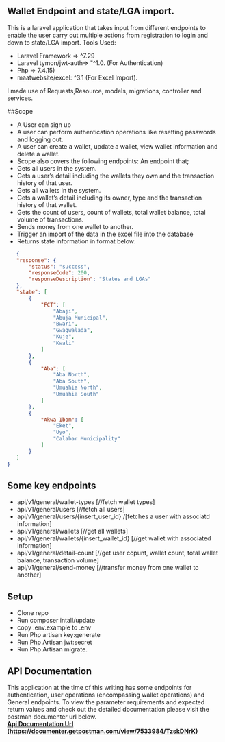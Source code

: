 
## Wallet Endpoint and state/LGA import.

This is a laravel application that takes  input from different endpoints to enable the user carry out multiple actions from registration to login and down to state/LGA import.  Tools Used:

- Laravel Framework => ^7.29
- Laravel tymon/jwt-auth=> "^1.0. (For Authentication)
- Php => 7.4.15)
- maatwebsite/excel: ^3.1 (For Excel Import).

I made use of Requests,Resource, models, migrations, controller and services.

##Scope
- A User can sign up
- A user can perform authentication operations like resetting passwords and logging out.
- A user can create a wallet, update a wallet, view wallet information and delete a wallet.
- Scope also covers the following endpoints:
  An endpoint that;
- Gets all users in the system.
- Gets a user’s detail including the wallets they own and the transaction history of that user.
- Gets all wallets in the system.
- Gets a wallet’s detail including its owner, type and the transaction history of that wallet.
- Gets the count of users, count of wallets, total wallet balance, total volume of transactions.
- Sends money from one wallet to another.
- Trigger an import of the data in the excel file into the database
- Returns state information in format below:
 ```json
    {
    "response": {
        "status": "success",
        "responseCode": 200,
        "responseDescription": "States and LGAs"
    },
    "state": [
        {
            "FCT": [
                "Abaji",
                "Abuja Municipal",
                "Bwari",
                "Gwagwalada",
                "Kuje",
                "Kwali"
            ]
        },
        {
            "Aba": [
                "Aba North",
                "Aba South",
                "Umuahia North",
                "Umuahia South"
            ]
        },
        {
            "Akwa Ibom": [
                "Eket",
                "Uyo",
                "Calabar Municipality"
            ]
        }
    ]
}
```

## Some key endpoints
- api/v1/general/wallet-types [//fetch wallet types]
- api/v1/general/users [//fetch all users]
- api/v1/general/users/{insert_user_id} /[fetches a user with associatd information]
- api/v1/general/wallets   [//get all wallets]
- api/v1/general/wallets/{insert_wallet_id} [//get wallet with associated information]
- api/v1/general/detail-count [//get user copunt, wallet count, total wallet balance, transaction volume]
- api/v1/general/send-money  [//transfer money from one wallet to another]



## Setup

- Clone repo
- Run composer intall/update
- copy .env.example to .env
- Run Php artisan key:generate
- Run Php Artisan jwt:secret
- Run Php Artisan migrate.

## API Documentation
This application at the time of this writing has some endpoints for authentication, user operations (encompassing wallet operations) and  General endpoints. To view the parameter requirements and expected return values and check out the detailed documentation please visit the postman documenter url below.<br>
**[Api Documentation Url (https://documenter.getpostman.com/view/7533984/TzskDNrK) ](https://documenter.getpostman.com/view/7533984/TzskDNrK)**


